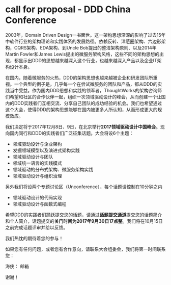 # call for proposal - DDD China Conference

2003年，Domain Driven Design一书面世。这一架构思想深深的影响了过去15年中软件行业的架构理论和实践体系的发展路径。依赖反转、洋葱圈架构、六边形架构，CQRS架构、EDA架构、到Uncle Bob提出的整洁架构原则、以及2014年Martin Fowler和James Lewis提出的微服务架构风格，这些不同的架构思想的出现，都显示出DDD的思想越来越深入这个行业，也越来越深入产品以及企业IT架构设计本身。

在国内，随着微服务的火热，DDD的架构思想也越来越被企业和研发团队所重视。一个典型的例子是，几乎每一个在尝试微服务的团队和产品，都从DDD的实践当中受益。作为国内DDD思想和实践的领军者，ThoughtWorks的架构咨询师们希望和社区的合作伙伴一起，组织一次领域驱动设计的峰会，从而创建一个让国内的DDD实践者们互相交流、分享自己团队的成功经验的机会。我们也希望通过这个大会，使得DDD的架构思想能够在国内被更多人所认知，从而形成更大的规模效应。

我们决定将于2017年12月8日、9日，在北京举行**2017领域驱动设计中国峰会**。现向国内同行和DDD的实践者们广泛征集话题。大会将设6个主题：

- 领域驱动设计与企业架构
- 发掘领域模型以及演进式架构实践
- 领域驱动设计与团队
- 领域统一语言的实践模式
- 领域驱动的分布式架构、微服务架构实践
- 领域驱动设计与组织治理

另外我们将设两个专题讨论区（Unconference），每个话题请控制在10分钟之内

- 领域驱动设计的代码实现
- 领域驱动设计与函数式编程

希望DDD的实践者们踊跃提交您的话题，请通过[**话题提交通道**](http://jinshuju.net)提交您的话题简介和个人简介，话题提交的**关门时间为2017年9月30日17点整**。我们将在10月15日之前完成话题评审并给以反馈。

我们热忱的期待着您的参与！

如果您有任何问题，或者您有合作意向，请联系大会组委会，我们将第一时间联系您：

海侠： 邮箱

谢谢！